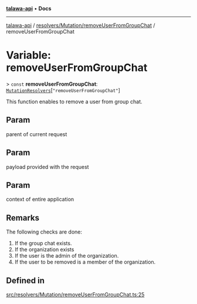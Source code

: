 [**talawa-api**](../../../../README.md) • **Docs**

***

[talawa-api](../../../../modules.md) / [resolvers/Mutation/removeUserFromGroupChat](../README.md) / removeUserFromGroupChat

# Variable: removeUserFromGroupChat

\> `const` **removeUserFromGroupChat**: [`MutationResolvers`](../../../../types/generatedGraphQLTypes/type-aliases/MutationResolvers.md)\[`"removeUserFromGroupChat"`\]

This function enables to remove a user from group chat.

## Param

parent of current request

## Param

payload provided with the request

## Param

context of entire application

## Remarks

The following checks are done:
1. If the group chat exists.
2. If the organization exists
3. If the user is the admin of the organization.
4. If the user to be removed is a member of the organization.

## Defined in

[src/resolvers/Mutation/removeUserFromGroupChat.ts:25](https://github.com/PalisadoesFoundation/talawa-api/blob/2f8fb6988cd34004fbbf76550c8eef691b861a19/src/resolvers/Mutation/removeUserFromGroupChat.ts#L25)
